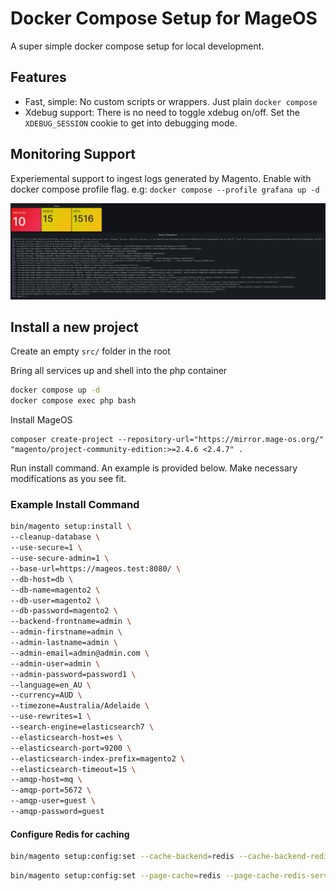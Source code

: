 # Docker Compose Setup for MageOS
A super simple docker compose setup for local development.

## Features
* Fast, simple: No custom scripts or wrappers. Just plain `docker compose`
* Xdebug support: There is no need to toggle xdebug on/off. Set the `XDEBUG_SESSION` cookie to get into debugging mode.


## Monitoring Support
Experiemental support to ingest logs generated by Magento. Enable with docker compose profile flag. e.g: `docker compose --profile grafana up -d`

![Image](./docs/loki-grafana.png)

## Install a new project
Create an empty `src/` folder in the root

Bring all services up and shell into the php container
```bash
docker compose up -d
docker compose exec php bash
```

Install MageOS
```
composer create-project --repository-url="https://mirror.mage-os.org/" "magento/project-community-edition:>=2.4.6 <2.4.7" .
```

Run install command. An example is provided below. Make necessary modifications as you see fit.

### Example Install Command
```bash
bin/magento setup:install \
--cleanup-database \
--use-secure=1 \
--use-secure-admin=1 \
--base-url=https://mageos.test:8080/ \
--db-host=db \
--db-name=magento2 \
--db-user=magento2 \
--db-password=magento2 \
--backend-frontname=admin \
--admin-firstname=admin \
--admin-lastname=admin \
--admin-email=admin@admin.com \
--admin-user=admin \
--admin-password=password1 \
--language=en_AU \
--currency=AUD \
--timezone=Australia/Adelaide \
--use-rewrites=1 \
--search-engine=elasticsearch7 \
--elasticsearch-host=es \
--elasticsearch-port=9200 \
--elasticsearch-index-prefix=magento2 \
--elasticsearch-timeout=15 \
--amqp-host=mq \
--amqp-port=5672 \
--amqp-user=guest \
--amqp-password=guest
```

#### Configure Redis for caching

```bash
bin/magento setup:config:set --cache-backend=redis --cache-backend-redis-server=redis --cache-backend-redis-db=0
```

```bash
bin/magento setup:config:set --page-cache=redis --page-cache-redis-server=redis --page-cache-redis-db=1
```
